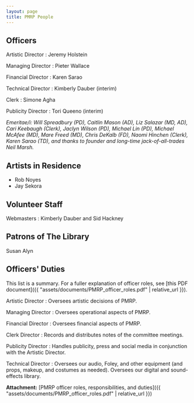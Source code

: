 ```yaml
---
layout: page
title: PMRP People
---
```


## Officers

Artistic Director
: Jeremy Holstein

Managing Director
: Pieter Wallace

Financial Director
: Karen Sarao

Technical Director
: Kimberly Dauber (interim)

Clerk
: Simone Agha

Publicity Director
: Tori Queeno (interim)

*Emeritae/i: Will Spreadbury (PD), Caitlin Mason (AD), Liz Salazar (MD, AD), Cari Keebaugh (Clerk), Jaclyn Wilson (PD), Michael Lin (PD), Michael McAfee (MD), Mare Freed (MD), Chris DeKalb (FD), Naomi Hinchen (Clerk), Karen Sarao (TD), and thanks to founder and long-time jack-of-all-trades Neil Marsh.*

## Artists in Residence
- Rob Noyes
- Jay Sekora

## Volunteer Staff

Webmasters
: Kimberly Dauber and Sid Hackney

## Patrons of The Library
Susan Alyn

## Officers' Duties
This list is a summary. For a fuller explanation of officer roles, see [this PDF document]({{ "assets/documents/PMRP_officer_roles.pdf" | relative_url }}).

Artistic Director
: Oversees artistic decisions of PMRP.

Managing Director
: Oversees operational aspects of PMRP.

Financial Director
: Oversees financial aspects of PMRP.

Clerk Director
: Records and distributes notes of the committee meetings.

Publicity Director
: Handles publicity, press and social media in conjunction with the Artistic Director.

Technical Director
: Oversees our audio, Foley, and other equipment (and props, makeup, and costumes as needed). Oversees our digital and sound-effects library.

**Attachment:**
[PMRP officer roles, responsibilities, and duties]({{ "assets/documents/PMRP_officer_roles.pdf" | relative_url }})
